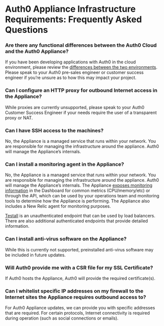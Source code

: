 # Auth0 Appliance Infrastructure Requirements: Frequently Asked Questions

### Are there any functional differences between the Auth0 Cloud and the Auth0 Appliance?
If you have been developing applications with Auth0 in the cloud environment, please review the [differences between the two environments](deployment).  Please speak to your Auth0 pre-sales engineer or customer success engineer if you’re unsure as to how this may impact your project.

### Can I configure an HTTP proxy for outbound Internet access in the Appliance?
While proxies are currently unsupported, please speak to your Auth0 Customer Success Engineer if your needs require the user of a transparent proxy or NAT.

### Can I have SSH access to the machines?
No, the Appliance is a managed service that runs within your network. You are responsible for managing the infrastructure around the appliance. Auth0 will manage the Appliance’s internals.

### Can I install a monitoring agent in the Appliance?
No, the Appliance is a managed service that runs within your network. You are responsible for managing the infrastructure around the appliance. Auth0 will manage the Appliance’s internals. The Appliance [exposes monitoring information](/appliance/monitoring) in the Dashboard for common metrics (CPU/memory/etc) or through the API, which can be used by your operations team and monitoring tools to determine how the Appliance is performing. The Appliance also includes a New Relic agent for monitoring purposes.

[Testall](/appliance/monitoring/testall) is an unauthenticated endpoint that can be used by load balancers. There are also additional authenticated endpoints that provide detailed information.

### Can I install anti-virus software on the Appliance?
While this is currently not supported, preinstalled anti-virus software may be included in future updates.

### Will Auth0 provide me with a CSR file for my SSL Certificate?
If Auth0 hosts the Appliance, Auth0 will provide the required certificate(s).

### Can I whitelist specific IP addresses on my firewall to the Internet sites the Appliance requires outbound access to?
For Auth0 Appliance updates, we can provide you with specific addresses that are required. For certain protocols, Internet connectivity is required during operation (such as social connections or emails).
